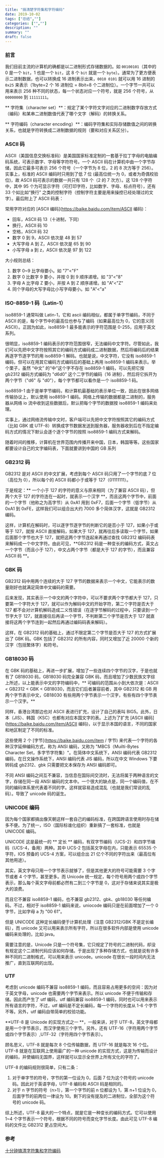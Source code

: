 ```yaml
---
title: "搞清楚字符集和字符编码"
date: 2019-10-02
tags: ["总结",""]
categories: ["",""]
description: ""
summary: ""
draft: false
---
```


### 前言

我们目前主流的计算机的确都是以二进制形式存储数据的。如 `00100101`（其中的 0 是一个 `bit`，1 也是一个 `bit`，这 8 个 `bit` 就是一个 `byte`）。通常为了更方便表示二进制数据，也可以转换成 16 进制表示出来，`0010 0101` 就可以用 16 进制的 `0x25` 来表示（1byte=2 个 16 进制位 = 8bit=8 个二进制位）。一个字节一共可以用来表示 256 种不同的状态，每一个状态对应一个符号，就是 256 个符号，从 `00000000` 到 `11111111`。

** 字符集（character set）**：规定了某个字符文字对应的二进制数字存放方式（编码）和某串二进制数值代表了哪个文字（解码）的转换关系。

** 字符编码（character encoding）**：编码字符集和实际存储数值之间的转换关系，也就是字符转换成二进制数据的规则（要和对应关系区分）。

### ASCII 码

ASCII（美国信息交换标准码）是美国国家标准定制的一套基于拉丁字母的电脑编码系统，可表示数字、字母等字符符号。一个 ASCII 码在计算机中由一个字节存储，因此它最多可表示 256 个符号（一个字节为 8 位，2 的 8 次方等于 256）。实事上，标准的 ASCII 编码时只用到了低 7 位 (最高位统一为 0，或者为奇偶校验位)，故 ASCII 码可表示的数据一共只有 128 个（2 的 7 次方）。这 128 个字符中，其中 95 个为可显示字符（可打印字符，比如数字、字母、标点符号），还有 33 个如比如“换行” 之类的控制字符（控制字符主要是用来操控已经处理过的文字）。最后附上了 ASCII 码表：

常用字符对应的 [ASCII 编码](https://baike.baidu.com/item/ASCII 编码)：

- 回车，ASCII 码 13（十进制，下同）
- 换行，ASCII 码 10
- 空格，ASCII 码 32
- 数字 0 到 9，ASCII 依次是 48 到 57
- 大写字母 A 到 Z，ASCII 依次是 65 到 90
- 小写字母 a 到 z，ASCII 依次是 97 到 122

大小规则总结：

1. 数字 0~9 比字母要小。如 "7"<"F"
2. 数字 0 比数字 9 要小，并按 0 到 9 顺序递增。如 "3"<"8"
3. 字母 A 比字母 Z 要小，并按 A 到 Z 顺序递增。如 "A"<"Z"
4. 同个字母的大写字母比小写字母要小。如 "A"<"a"

### ISO-8859-1 码（Latin-1）

iso8859-1 通常叫做 Latin-1，它和 ascii 编码相似，都属于单字节编码，不同于 ASCII 的是，每个字节中的最高位也参与了编码（如果最高位为 0，它的意义同 ASCII）。正因为如此，iso8859-1 最多能表示的字符范围是 0-255，应用于英文系列。

很明显，iso8859-1 编码表示的字符范围很窄，无法编码中文字符。尽管如此，我们可以先把中文字符按照其它的编码方式编码成二进制数据，然后将编码后的结果再逐字节逐字节的用 iso8859-1 解码。也就是说，中文字符，它没有 iso8859-1 编码，但可以在用其它编码方式编码后的基础上再用 iso8859-1 编码来表示。举个栗子，虽然 “中文” 的“中”这个字不存在 iso8859-1 编码，可以先把它按 gb2312 编码方式编码为 "d6d0" 这个二字节的编码（16 进制），然后将它拆开为两个字节（"d6" 与 "d0"），每个字节都可以看作是一个 iso8859-1 码。

iso8859-1 由于是单字节编码，和计算机最基础的表示单位一致，因此在很多网络传输协议上，默认使用 iso8859-1 编码。网络上传输的数据都是二进制的，服务器从网络 io 流中收到这些数据后，默认把每个字节的数据按 iso8859-1 编码来处理。

实事上，通过网络流传输中文时，客户端可以先把中文字符按照其它的编码方式（比如 GBK 或 UTF-8）转换成字节数据发送到服务器，服务器收到后在不指定编码方式的情况下默认会逐个逐个字节的按照 iso8859-1 编码方式来解码。

随着时间的推移，计算机在世界范围内传播开来中国，日本，韩国等等。这些国家都要设计自己的文字编码表，下面就要讲到中国的 GB 系列

### GB2312 码

GB2312 是对 ASCII 的中文扩展，考虑到每个 ASCII 码只用了一个字节的底 7 位（高位为 0），所以每个的 ASCII 码都小于或等于 127（01111111）。

于是规定：** 一个小于 127 的字符的意义与原来相同（为了兼容 ASCII 码），但两个大于 127 的字符连在一起时，就表示一个汉字 **，而且这两个字节中，前面的一个字节（他称之为高字节）从 0xA1 用到 0xF7，后面一个字节（低字节）从 0xA1 到 0xFE，这样我们可以组合出大约 7000 多个简体汉字，这就是 GB2312 编码。

这样，计算机在解码时，可以逐字节逐字节的判断它的是否小于 127，如果小于或等于 127，就按 ASCII 直接解码，如果大于 127，就再往后多读取一个字节，如果后面那个字节也大于 127，就把这两个字节连起来再通过查找 GB2312 编码码表来解码成一个中文字符。由此可见，**GB2312 码是一种变长的编码方式，英文占一个字节（而且小于 127），中文占两个字节（都是大于 127 的字节），而且兼容 ASCII 码 **。



### GBK 码

GB2312 码中用两个连续的大于 127 字节的数据来表示一个中文，它能表示的数量刚好也就满足简体中文编码的需要。

后来发现，其实表示一个中文的两个字符中，可以不要求两个字节都大于 127，只要第一个字符大于 127，就可以作为解码中文的开始字符，第二个字符是否大于 127 都不会对计算机解码造成二义性错误（在逐字节解码的过程中，只要读到一个节字大于 127，就直接往后再读一个字节，不判断第二个字节是否大于 127 就直接将这两个字节连到一起然后再通过编码码表来解码）。

这样，在 GB2312 码的基础上，通过不限定第二个字节是否大于 127 的方式扩展出了 GBK 码。GBK 包括了 GB2312 的所有内容，同时又增加了近 20000 个新的汉字（包括繁体字）和符号。

### GB18030 码

在 GBK 码的基础上，再进一步扩展，增加了一些连续四个字节的汉字，于是也就有了 GB18030 码，GB18030 码完全兼容 GBK 码，而且增加了少数民族文字综上所述，以上能表示中文的字符编码中，** 可编码的范围从小到大依次是：ASCII < GB2312 < GBK < GB18030，而且它们后者兼容前者，其中 GB2312 和 GB 用两个字节表示中文，GB18030 有些用两个字节表示一个汉字，有些有四个字节表示一个汉字。**

同样，香港台湾那边也对 ASCII 表进行扩充，设计了自己的表叫 BIG5。此外，日本（JIS）、韩国（KSC）也都有对应本国文字的表。上述为了扩充 [ASCII 编码](https://baike.baidu.com/item/ASCII 编码)，以于显示本国的语言，不同的国家和地区制定了不同的标准。

这些使用 2 个 [字节](https://baike.baidu.com/item / 字节) 来代表一个字符的各种汉字延伸编码方式，称为 ANSI 编码，又称为 "MBCS（Muilti-Bytes Character Set，多字节字符集）"。在简体中文系统下，ANSI 编码代表 GB2312 编码，在日文操作系统下，ANSI 编码代表 JIS 编码，所以在中文 Windows 下要转码成 gb2312、gbk 只需要把文本保存为 ANSI 编码即可。

不同 ANSI 编码之间互不兼容，当信息在国际间交流时，无法将属于两种语言的文字，存储在同一段 ANSI 编码的文本中。一个很大的缺点是，同一个编码值，在不同的编码体系里代表着不同的字。这样就容易造成混乱（也就是我们常说的乱码）。导致了 unicode 码的诞生。

### UNICODE 编码

因为每个国家都搞出像天朝这样一套自己的编码标准，在跨国跨语言使用时存在储多不便。为了统一，ISO（国际标谁化组织）重新搞了一套标准，也就是 UNICODE 编码。

UNICODE 这是最统一的 ** 定长 ** 编码，有双字节编码（UCS-2）和四字节编码（UCS-4，备用）两种。其中 UCS-2 包括英文字母在内，只能表示 65535 个字符，IOS 预备的 UCS-4 方案，可以组合出 21 亿个不同的字符出来（最高位有其他用途）。

其实，英文字母只用一个字节表示就够了，但是其他更大的符号可能需要 3 个字节或者 4 个字节，甚至更多。而 Unicode 统一规定，每个符号用两个或四个字节表示，那么每个英文字母前都必然有二到三个字节是 0，这对于存储来说其实是极大的浪费。

而且它不兼容 iso8859-1 编码，也不兼容 gb2312、gbk、gb18030 等任何编码。不过，相对于 iso8859-1 编码来说，uniocode 编码只是在前面增加了一个 0 字节，比如字母 a 为 "00 61"。

但是 UNICODE 这种定长编码便于计算机处理（注意 GB2312/GBK 不是定长编码），而 unicode 又可以用来表示所有字符，所以在很多软件内部是使用 unicode 编码来处理的，比如 java。

需要注意的是，Unicode 只是一个符号集，它只规定了符号的二进制代码，却没有规定这个二进制代码应该如何存储。于是出现了多种存储方式，也就是说有许多种不同的二进制格式，可以用来表示 unicode。unicode 在很长一段时间内无法推广，直到互联网的出现。

### UTF

考虑到 unicode 编码不兼容 iso8859-1 编码，而且容易占用更多的空间：因为对于英文字母，unicode 也需要两个字节来表示。所以 unicode 不便于传输和存储。因此而产生了 utf 编码，utf 编码兼容 iso8859-1 编码，同时也可以用来表示所有语言的字符，不过，utf 编码是不定长编码，每一个字符的长度从 1-6 个字节不等。另外，utf 编码自带简单的校验功能。

**UTF-8 是 Unicode 的实现方式之一 **，一般来讲，对于 UTF-8，英文字母都是用一个字节表示，而汉字使用三个字节。另外，还有 UTF-16（字符用两个字节或四个字节表示）,UTF-32（字符用四个字节表示）。

顾名思义，UTF-8 就是每次 8 个位传输数据，而 UTF-16 就是每次 16 个位。UTF-8 就是在互联网上使用最广的一种 unicode 的实现方式，这是为传输而设计的编码，并使编码无国界，这样就可以显示全世界上所有文化的字符了。

UTF-8 的编码规则很简单，只有二条：

1. 对于单字节的符号，字节的第一位设为 0，后面 7 位为这个符号的 unicode 码。因此对于英语字母，UTF-8 编码和 ASCII 码是相同的。
2. 对于 n 字节的符号（n>1），第一个字节的前 n 位都设为 1，第 n+1 位设为 0，后面字节的前两位一律设为 10。剩下的没有提及的二进制位，全部为这个符号的 unicode 码。

综上所述，UTF-8 最大的一个特点，就是它是一种变长的编码方式。它可以使用 1~4 个字节表示一个符号，根据不同的符号而变化字节长度。由此可见 UTF-8 编码的文件比 GB2312 更占空间大。

### 参考

[十分钟搞清字符集和字符编码](http://cenalulu.github.io/linux/character-encoding/)
